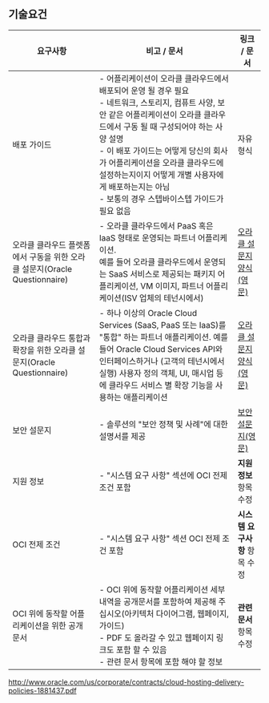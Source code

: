 ## 기술요건

| 요구사항        | 비고 / 문서           | 링크 / 문서  |
| ------------- |-------------| -----|
| 배포 가이드      | - 어플리케이션이 오라클 클라우드에서 배포되어 운영 될 경우 필요 <br/> - 네트워크, 스토리지, 컴퓨트 사양, 보안 같은 어플리케이션이 오라클 클라우드에서 구동 될 때 구성되어야 하는 사양 설명 <br/>  - 이 배포 가이드는 어떻게 당신의 회사가 어플리케이션을 오라클 클라우드에 설정하는지이지 어떻게 개별 사용자에게 배포하는지는 아님 <br/> - 보통의 경우 스텝바이스텝 가이드가 필요 없음 | 자유형식 |
| 오라클 클라우드 플렛폼에서 구동을 위한 오라클 설문지(Oracle Questionnaire)       | - 오라클 클라우드에서 PaaS 혹은 IaaS 형태로 운영되는 파트너 어플리케이션.<br/> 예를 들어 오라클 클라우드에서 운영되는 SaaS 서비스로 제공되는 패키지 어플리케이션, VM 이미지, 파트너 어플리케이션(ISV 업체의 테넌시에서)       |  [오라클 설문지 양식(영문)](https://partner.cloudmarketplace.oracle.com/partner/content?contentId=30117532) |
| 오라클 클라우드 통합과 확장을 위한 오라클 설문지(Oracle Questionnaire) | - 하나 이상의 Oracle Cloud Services (SaaS, PaaS 또는 IaaS)를 "통합" 하는 파트너 애플리케이션. 예를 들어 Oracle Cloud Services API와 인터페이스하거나 (고객의 테넌시에서 실행) 사용자 정의 객체, UI, 매시업 등에 클라우드 서비스 별 확장 기능을 사용하는 애플리케이션      |    [오라클 설문지 양식(영문)](https://partner.cloudmarketplace.oracle.com/partner/content?contentId=30117505) |
| 보안 설문지 | - 솔루션의 "보안 정책 및 사례"에 대한 설명서를 제공      |    [보안 설문지(영문)](https://partner.cloudmarketplace.oracle.com/partner/content?contentId=33821968) |
| 지원 정보 | - "시스템 요구 사항" 섹션에 OCI 전제 조건 포함      |    **지원 정보** 항목 수정 |
| OCI 전제 조건 | - "시스템 요구 사항" 섹션 OCI 전제 조건 포함      |    **시스템 요구사항** 항목 수정 |
| OCI 위에 동작할 어플리케이션을 위한 공개 문서 | - OCI 위에 동작할 어플리케이션 세부내역을 공개문서를 포함하여 제공해 주십시오(아키텍처 다이어그램, 웹페이지, 가이드) <br/> - PDF 도 올라갈 수 있고 웹페이지 링크도 포함 할 수 있음<br/>  - 관련 문서 항목에 포함 해야 할 정보 |    **관련 문서** 항목 수정 |
http://www.oracle.com/us/corporate/contracts/cloud-hosting-delivery-policies-1881437.pdf

